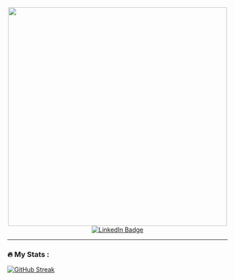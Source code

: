 <div id="header" align="center">
  <img src="https://media.giphy.com/media/1sgetPM00wWqJpVUTl/giphy.gif" width="500"/>
  <div id="badges">
  <a href="https://www.linkedin.com/in/agustin-f/">
    <img src="https://img.shields.io/badge/LinkedIn-blue?style=for-the-badge&logo=linkedin&logoColor=white" alt="LinkedIn Badge"/>
  </a>
  </div>
</div>

---

### :fire: My Stats :

[![GitHub Streak](http://github-readme-streak-stats.herokuapp.com?user=agusfl&theme=slateorange&date_format=M%20j%5B%2C%20Y%5D)](https://git.io/streak-stats)
